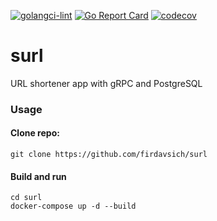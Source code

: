 [![golangci-lint](https://github.com/firdavsich/surl/actions/workflows/lint.yml/badge.svg)](https://github.com/firdavsich/surl/actions/workflows/lint.yml)
[![Go Report Card](https://goreportcard.com/badge/github.com/firdavsich/surl)](https://goreportcard.com/report/github.com/firdavsich/surl)
[![codecov](https://codecov.io/gh/firdavsich/surl/branch/master/graph/badge.svg?token=kP6WhDZgUu)](https://codecov.io/gh/firdavsich/surl)

# surl
URL shortener app with gRPC and PostgreSQL 


### Usage
#### Clone repo:
```
git clone https://github.com/firdavsich/surl

```

#### Build and run
```
cd surl
docker-compose up -d --build
```

